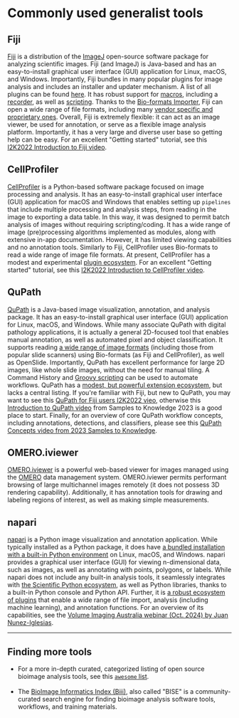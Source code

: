 # Commonly used generalist tools

## Fiji

[Fiji](https://fiji.sc) is a distribution of the [ImageJ](https://imagej.net/software/imagej/) open-source software package for analyzing scientific images. Fiji (and ImageJ) is Java-based and has an easy-to-install  graphical user interface (GUI) application for Linux, macOS, and Windows. Importantly, Fiji bundles in many popular plugins for image analysis and includes an installer and updater mechanism. A list of all plugins can be found [here](https://imagej.net/list-of-extensions). It has robust support for [macros](https://imagej.net/scripting/macro), including a [recorder](https://imagej.net/scripting/macro#the-recorder), as well as [scripting](https://imagej.net/scripting/). Thanks to the [Bio-formats Importer](https://imagej.net/formats/bio-formats), Fiji can open a wide range of file formats, including many [vendor specific and proprietary ones](https://bio-formats.readthedocs.io/en/stable/supported-formats.html). Overall, Fiji is extremely flexible: it can act as an image viewer, be used for annotation, or serve as a flexible image analysis platform. Importantly, it has a very large and diverse user base so getting help can be easy. For an excellent "Getting started" tutorial, see this [I2K2022 Introduction to Fiji video](https://www.youtube.com/watch?v=HUOvVakvGcY).


## CellProfiler

[CellProfiler](https://cellprofiler.org) is a Python-based software package focused on image processing and analysis. It has an easy-to-install graphical user interface (GUI) application for macOS and Windows that enables setting up `pipelines` that include multiple processing and analysis steps, from reading in the image to exporting a data table. In this way, it was designed to permit batch analysis of images without requiring scripting/coding. It has a wide range of image (pre)processing algorithms implemented as modules, along with extensive in-app documentation. However, it has limited viewing capabilities and no annotation tools. Similarly to Fiji, CellProfiler uses Bio-formats to read a wide range of image file formats. At present, CellProfiler has a modest and experimental [plugin ecosystem](https://github.com/CellProfiler/CellProfiler-plugins). For an excellent "Getting started" tutorial, see this [I2K2022 Introduction to CellProfiler video](https://www.youtube.com/watch?v=YkGyUUapng4).

## QuPath

[QuPath](https://qupath.github.io) is a Java-based image visualization, annotation, and analysis package. It has an easy-to-install graphical user interface (GUI) application for Linux, macOS, and Windows. While many associate QuPath with digital pathology applications, it is actually a general 2D-focused tool that enables manual annotation, as well as automated pixel and object classification. It supports reading [a wide range of image formats](https://qupath.readthedocs.io/en/stable/docs/intro/formats.html#supported-image-formats) (including those from popular slide scanners) using Bio-formats (as Fiji and CellProfiler), as well as OpenSlide. Importantly, QuPath has excellent performance for large 2D images, like whole slide images, without the need for manual tiling. A Command History and [Groovy scripting](https://qupath.readthedocs.io/en/stable/docs/scripting/index.html) can be used to automate workflows. QuPath has a [modest, but powerful extension ecosystem](https://qupath.readthedocs.io/en/stable/docs/intro/extensions.html#extensions), but lacks a central listing. If you're familiar with Fiji, but new to QuPath, you may want to see this [QuPath for Fiji users I2K2022 vieo](https://www.youtube.com/watch?v=xW2Ya205nvo), otherwise this [Introduction to QuPath  video](https://www.youtube.com/watch?v=mvZlU_fI75o) from Samples to Knowledge 2023 is a good place to start. Finally, for an overview of core QuPath workflow concepts, including annotations, detections, and classifiers, please see this [QuPath Concepts video from 2023 Samples to Knowledge](https://www.youtube.com/watch?v=jb--T5KtLoU).

## OMERO.iviewer

[OMERO.iviewer](https://www.openmicroscopy.org/omero/iviewer/) is a powerful web-based viewer for images managed using the [OMERO](https://www.openmicroscopy.org/omero/) data management system. OMERO.iviewer permits performant browsing of large multichannel images remotely (it does not possess 3D rendering capability). Additionally, it has annotation tools for drawing and labeling regions of interest, as well as making simple measurements.

## napari

[napari](https://napari.org) is a Python image visualization and annotation application. While typically installed as a Python package, it does have [a bundled installation with a built-in Python environment](https://napari.org/stable/tutorials/fundamentals/installation_bundle_conda.html) on Linux, macOS, and Windows. napari provides a graphical user interface (GUI) for viewing n-dimensional data, such as images, as well as annotating with points, polygons, or labels. While napari does not include any built-in analysis tools, it seamlessly integrates with [the Scientific Python ecosystem](https://scientific-python.org/specs/core-projects/), as well as Python libraries, thanks to a built-in Python console and Python API. Further, it is [a robust ecosystem of plugins](https://www.napari-hub.org) that enable a wide range of file import, analysis (including machine learning), and annotation functions. For an overview of its capabilities, see the [Volume Imaging Australia webinar (Oct. 2024) by Juan Nunez-Iglesias](https://www.youtube.com/watch?v=Hi_MaWrb28o).

---


## Finding more tools

- For a more in-depth curated, categorized listing of open source bioimage analysis tools, see this [`awesome` list](https://github.com/hallvaaw/awesome-biological-image-analysis#awesome-biological-image-analysis-).  
&nbsp;
- The [BioImage Informatics Index (Biii)](https://biii.eu), also called "BISE" is a community-curated search engine for finding bioimage analysis software tools, workflows, and training materials.
